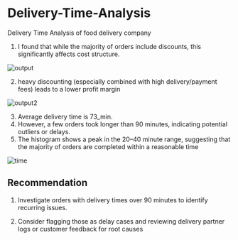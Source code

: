 # Delivery-Time-Analysis
Delivery Time Analysis of food delivery company


1. I found that while the majority of orders include discounts, this significantly affects cost structure.

![output](https://github.com/user-attachments/assets/cbab7eba-f7e0-4550-b80a-2202a48c43aa)

2. heavy discounting (especially combined with high delivery/payment fees) leads to a lower profit margin

![output2](https://github.com/user-attachments/assets/7bce0368-7466-49aa-ad83-4aac976e75e7)


3. Average delivery time is 73_min.
4. However, a few orders took longer than 90 minutes, indicating potential outliers or delays.
5. The histogram shows a peak in the 20–40 minute range, suggesting that the majority of orders are completed within a reasonable time 

![time](https://github.com/user-attachments/assets/25fb3f0e-dd1a-4fd0-b98f-44ad344502d2)


## Recommendation

1. Investigate orders with delivery times over 90 minutes to identify recurring issues.

2. Consider flagging those as delay cases and reviewing delivery partner logs or customer feedback for root causes

